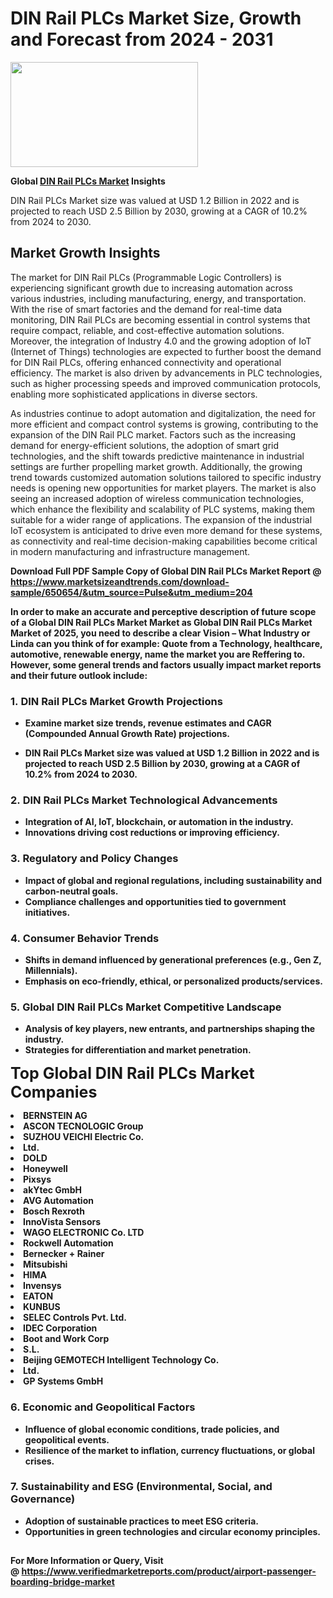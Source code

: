 <H1>DIN Rail PLCs Market Size, Growth and Forecast from 2024 - 2031</H1><img class="aligncenter size-medium wp-image-584254" src="https://thirdeyenews.in/wp-content/uploads/2024/09/Global-Market-Research-300x168.jpeg" alt="" width="300" height="168" /><p><strong>Global&nbsp;<a href="https://www.marketsizeandtrends.com/download-sample/650654/&amp;utm_source=Pulse&amp;utm_medium=204">DIN Rail PLCs Market</a> Insights</strong></p><p>DIN Rail PLCs Market size was valued at USD 1.2 Billion in 2022 and is projected to reach USD 2.5 Billion by 2030, growing at a CAGR of 10.2% from 2024 to 2030.</p><p><h2>Market Growth Insights</h2> <p>The market for DIN Rail PLCs (Programmable Logic Controllers) is experiencing significant growth due to increasing automation across various industries, including manufacturing, energy, and transportation. With the rise of smart factories and the demand for real-time data monitoring, DIN Rail PLCs are becoming essential in control systems that require compact, reliable, and cost-effective automation solutions. Moreover, the integration of Industry 4.0 and the growing adoption of IoT (Internet of Things) technologies are expected to further boost the demand for DIN Rail PLCs, offering enhanced connectivity and operational efficiency. The market is also driven by advancements in PLC technologies, such as higher processing speeds and improved communication protocols, enabling more sophisticated applications in diverse sectors.</p> <p><strong></strong></p> <p>As industries continue to adopt automation and digitalization, the need for more efficient and compact control systems is growing, contributing to the expansion of the DIN Rail PLC market. Factors such as the increasing demand for energy-efficient solutions, the adoption of smart grid technologies, and the shift towards predictive maintenance in industrial settings are further propelling market growth. Additionally, the growing trend towards customized automation solutions tailored to specific industry needs is opening new opportunities for market players. The market is also seeing an increased adoption of wireless communication technologies, which enhance the flexibility and scalability of PLC systems, making them suitable for a wider range of applications. The expansion of the industrial IoT ecosystem is anticipated to drive even more demand for these systems, as connectivity and real-time decision-making capabilities become critical in modern manufacturing and infrastructure management.</p> <p><strong></p><p><span class=""><strong>Download Full PDF Sample Copy of Global DIN Rail PLCs Market Report</strong> @ <a href="https://www.marketsizeandtrends.com/download-sample/650654/&amp;utm_source=Pulse&amp;utm_medium=204" target="_blank">https://www.marketsizeandtrends.com/download-sample/650654/&amp;utm_source=Pulse&amp;utm_medium=204</a></span></p><p>In order to make an accurate and perceptive description of future scope of a Global&nbsp;DIN Rail PLCs Market Market as Global&nbsp;DIN Rail PLCs Market Market of 2025, you need to describe a clear Vision &ndash; What Industry or Linda can you think of for example: Quote from a Technology, healthcare, automotive, renewable energy, name the market you are Reffering to. However, some general trends and factors usually impact market reports and their future outlook include:</p><h3>1.&nbsp;<strong>DIN Rail PLCs Market Growth Projections</strong></h3><ul><li>Examine market size trends, revenue estimates and CAGR (Compounded Annual Growth Rate) projections.</li><li><p>DIN Rail PLCs Market size was valued at USD 1.2 Billion in 2022 and is projected to reach USD 2.5 Billion by 2030, growing at a CAGR of 10.2% from 2024 to 2030.</p></li></ul><h3>2.&nbsp;<strong>DIN Rail PLCs Market Technological Advancements</strong></h3><ul><li>Integration of AI, IoT, blockchain, or automation in the industry.</li><li>Innovations driving cost reductions or improving efficiency.</li></ul><h3>3.&nbsp;<strong>Regulatory and Policy Changes</strong></h3><ul><li>Impact of global and regional regulations, including sustainability and carbon-neutral goals.</li><li>Compliance challenges and opportunities tied to government initiatives.</li></ul><h3>4.&nbsp;<strong>Consumer Behavior Trends</strong></h3><ul><li>Shifts in demand influenced by generational preferences (e.g., Gen Z, Millennials).</li><li>Emphasis on eco-friendly, ethical, or personalized products/services.</li></ul><h3>5.&nbsp;<strong>Global DIN Rail PLCs Market Competitive Landscape</strong></h3><ul><li>Analysis of key players, new entrants, and partnerships shaping the industry.</li><li>Strategies for differentiation and market penetration.</li></ul><p data-pm-slice="1 1 []"><span style="color: inherit; font-family: inherit; font-size: 25px;">Top Global DIN Rail PLCs Market Companies</span></p><div class="" data-test-id=""><p><li>BERNSTEIN AG</li><li> ASCON TECNOLOGIC Group</li><li> SUZHOU VEICHI Electric Co.</li><li> Ltd.</li><li> DOLD</li><li> Honeywell</li><li> Pixsys</li><li> akYtec GmbH</li><li> AVG Automation</li><li> Bosch Rexroth</li><li> InnoVista Sensors</li><li> WAGO ELECTRONIC Co. LTD</li><li> Rockwell Automation</li><li> Bernecker + Rainer</li><li> Mitsubishi</li><li> HIMA</li><li> Invensys</li><li> EATON</li><li> KUNBUS</li><li> SELEC Controls Pvt. Ltd.</li><li> IDEC Corporation</li><li> Boot and Work Corp</li><li> S.L.</li><li> Beijing GEMOTECH Intelligent Technology Co.</li><li> Ltd.</li><li> GP Systems GmbH</li></p></div><h3>6.&nbsp;<strong>Economic and Geopolitical Factors</strong></h3><ul><li>Influence of global economic conditions, trade policies, and geopolitical events.</li><li>Resilience of the market to inflation, currency fluctuations, or global crises.</li></ul><h3>7.&nbsp;<strong>Sustainability and ESG (Environmental, Social, and Governance)</strong></h3><ul><li>Adoption of sustainable practices to meet ESG criteria.</li><li>Opportunities in green technologies and circular economy principles.</li></ul><h2><strong style="font-size: 14px;">For More Information or Query, Visit @&nbsp;</strong><a style="background-color: #ffffff; font-size: 14px;" href="https://www.marketsizeandtrends.com/report/din-rail-plcs-market/" target="_blank">https://www.verifiedmarketreports.com/product/airport-passenger-boarding-bridge-market</a></h2>
